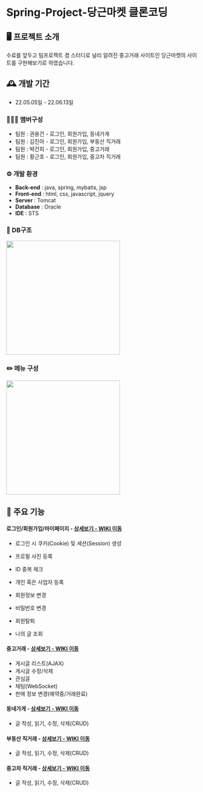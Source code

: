 # Spring-Project-당근마켓 클론코딩

## 🖥️ 프로젝트 소개
수료를 앞두고 팀프로젝트 겸 스터디로 널리 알려진 중고거래 사이트인 당근마켓의 사이트를 구현해보기로 하였습니다.
<br>

## 🕰️ 개발 기간
* 22.05.05일 - 22.06.13일

### 🧑‍🤝‍🧑 맴버구성
 - 팀원 : 권용건 - 로그인, 회원가입, 동네가게
 - 팀원 : 김진아 - 로그인, 회원가입, 부동산 직거래
 - 팀원 : 박건희 - 로그인, 회원가입, 중고거래
 - 팀원 : 황근호 - 로그인, 회원가입, 중고차 직거래

### ⚙️ 개발 환경
- **Back-end** : java, spring, mybatis, jsp
- **Front-end** : html, css, javascript, jquery
- **Server** : Tomcat
- **Database** : Oracle
- **IDE** : STS

### 📎 DB구조
<img style="width:300px; height:300px" src="https://github.com/dorandoran104/SpringBoot-Project-MEGABOX/assets/117650784/3fec75b8-bf04-46f1-b65d-f75978dd764f">

### ✏️ 메뉴 구성
<img style="width:300px; height:300px" src="https://github.com/dorandoran104/SpringBoot-Project-MEGABOX/assets/117650784/4c8a96d4-fe6e-4e0a-9442-a706fbd3e17c">

## 📌 주요 기능
#### 로그인/회원가입/마이페이지 - <a href="https://github.com/dorandoran104/SpringProject_CarrotMarket/wiki/%EB%A1%9C%EA%B7%B8%EC%9D%B8-%ED%9A%8C%EC%9B%90%EA%B0%80%EC%9E%85-%EB%A7%88%EC%9D%B4%ED%8E%98%EC%9D%B4%EC%A7%80(Member)" >상세보기 - WIKI 이동</a>

- 로그인 시 쿠키(Cookie) 및 세션(Session) 생성

- 프로필 사진 등록
- ID 중복 체크
- 개인 혹은 사업자 등록

- 회원정보 변경
- 비밀번호 변경
- 회원탈퇴
- 나의 글 조회

#### 중고거래 - <a href="https://github.com/chaehyuenwoo/SpringBoot-Project-MEGABOX/wiki/%EC%A3%BC%EC%9A%94-%EA%B8%B0%EB%8A%A5-%EC%86%8C%EA%B0%9C(%EC%98%81%ED%99%94-%EC%98%88%EB%A7%A4)" >상세보기 - WIKI 이동</a>
- 게시글 리스트(AJAX)
- 게시글 수정/삭제
- 관심글
- 채팅(WebSocket)
- 판매 정보 변경(예약중/거래완료)

#### 동네가게 - <a href="#" >상세보기 - WIKI 이동</a>
- 글 작성, 읽기, 수정, 삭제(CRUD)

#### 부동산 직거래 - <a href="#" >상세보기 - WIKI 이동</a> 
- 글 작성, 읽기, 수정, 삭제(CRUD)

#### 중고차 직거래 - <a href="#" >상세보기 - WIKI 이동</a> 
- 글 작성, 읽기, 수정, 삭제(CRUD)
